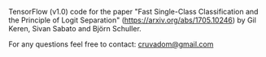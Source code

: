 TensorFlow (v1.0) code for the paper "Fast Single-Class Classification and
the Principle of Logit Separation" (https://arxiv.org/abs/1705.10246) by Gil Keren, Sivan Sabato and Björn Schuller.

For any questions feel free to contact: cruvadom@gmail.com
